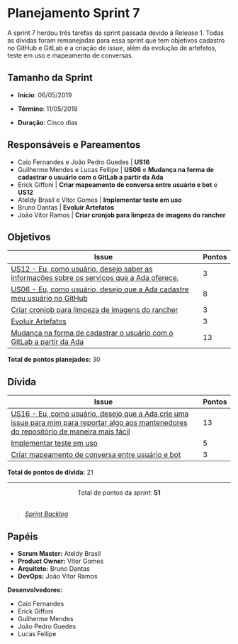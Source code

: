 # Planejamento Sprint 7
A sprint 7 herdou três tarefas da sprint passada devido à Release 1. Todas as dívidas foram remanejadas para essa sprint que tem objetivos cadastro no GitHub e GitLab e a criação de _issue_, além da evolução de artefatos, teste em uso e mapeamento de conversas.

## Tamanho da Sprint

* **Início**: 06/05/2019
* **Término**: 11/05/2019

* **Duração**: Cinco dias

## Responsáveis e Pareamentos

* Caio Fernandes e João Pedro Guedes | **US16**
* Guilherme Mendes e Lucas Fellipe | **US06** e **Mudança na forma de cadastrar o usuário com o GitLab a partir da Ada**
* Erick Giffoni | **Criar mapeamento de conversa entre usuário e bot** e **US12**
* Ateldy Brasil e Vítor Gomes | **Implementar teste em uso**
* Bruno Dantas | **Evoluir Artefatos**
* João Vítor Ramos | **Criar cronjob para limpeza de imagens do rancher**


## Objetivos

| Issue | Pontos |
| ----- | ------ |
| [US12 - Eu, como usuário, desejo saber as informações sobre os serviços que a Ada oferece.](https://github.com/fga-eps-mds/2019.1-ada/issues/182) | 3 |
| [US06 - Eu, como usuário, desejo que a Ada cadastre meu usuário no GitHub](https://github.com/fga-eps-mds/2019.1-ada/issues/183) | 8 |
| [Criar cronjob para limpeza de imagens do rancher](https://github.com/fga-eps-mds/2019.1-ada/issues/184) | 3 |
| [Evoluir Artefatos](https://github.com/fga-eps-mds/2019.1-ada/issues/185) | 3 |
| [Mudança na forma de cadastrar o usuário com o GitLab a partir da Ada](https://github.com/fga-eps-mds/2019.1-ada/issues/187) | 13 |

__Total de pontos planejados:__ 30

## Dívida

| Issue | Pontos |
| ----- | ------ |
| [US16 - Eu, como usuário, desejo que a Ada crie uma issue para mim para reportar algo aos mantenedores do repositório de maneira mais fácil](https://github.com/fga-eps-mds/2019.1-ada/issues/156) | 13 |
| [Implementar teste em uso](https://github.com/fga-eps-mds/2019.1-ada/issues/158) | 5 |
| [Criar mapeamento de conversa entre usuário e bot](https://github.com/fga-eps-mds/2019.1-ada/issues/155) | 3 |
__Total de pontos de dívida:__ 21

***

<div style="text-align: center"> Total de pontos da <i>sprint</i>: <b>51</b> </div> <br>

> [_Sprint_ _Backlog_](https://github.com/fga-eps-mds/2019.1-ADA/milestone/8)  

## Papéis
* __Scrum Master:__ Ateldy Brasil
* __Product Owner:__ Vítor Gomes
* __Arquiteto:__ Bruno Dantas
* __DevOps:__ João Vítor Ramos

__Desenvolvedores:__
* Caio Fernandes 
* Erick Giffoni
* Guilherme Mendes
* João Pedro Guedes
* Lucas Fellipe